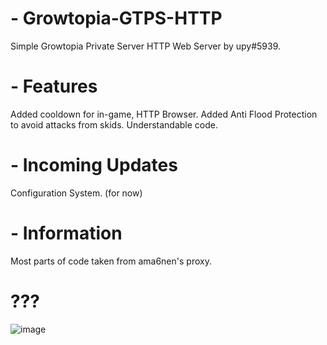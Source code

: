 # - Growtopia-GTPS-HTTP
Simple Growtopia Private Server HTTP Web Server by upy#5939.

# - Features
Added cooldown for in-game, HTTP Browser.
Added Anti Flood Protection to avoid attacks from skids.
Understandable code.

# - Incoming Updates
Configuration System. (for now)

# - Information
Most parts of code taken from ama6nen's proxy.

# ???

![image](https://user-images.githubusercontent.com/83706783/161399344-0ab9b131-e59a-4672-8672-35fe073d95d7.png)
